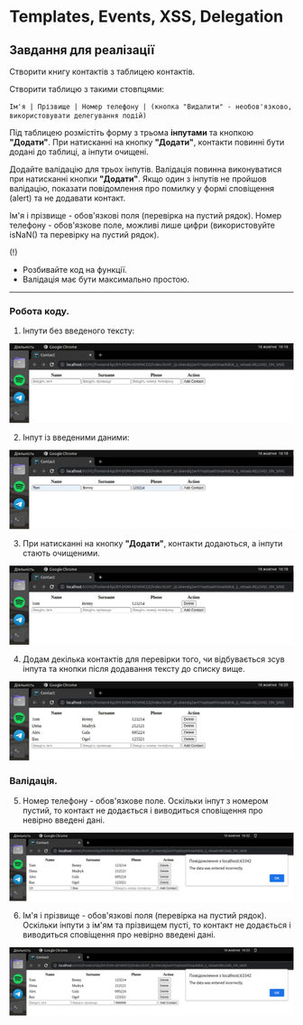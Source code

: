 # Templates, Events, XSS, Delegation

<h2>Завдання для реалізації</h2>



Створити книгу контактів з таблицею контактів.

Створити таблицю з такими стовпцями:
``` 
Ім'я | Прізвище | Номер телефону | (кнопка "Видалити" - необов'язково, використовувати делегування подій)
```

Під таблицею розмістіть форму з трьома <strong>інпутами</strong> та кнопкою <strong>"Додати"</strong>. При натисканні на кнопку <strong>"Додати"</strong>, контакти повинні бути додані до таблиці, а інпути очищені.

Додайте валідацію для трьох інпутів. Валідація повинна виконуватися при натисканні кнопки <strong>"Додати"</strong>. Якщо один з інпутів не пройшов валідацію, показати повідомлення про помилку у формі сповіщення (alert) та не додавати контакт.

Ім'я і прізвище - обов'язкові поля (перевірка на пустий рядок). Номер телефону - обов'язкове поле, можливі лише цифри (використовуйте isNaN() та перевірку на пустий рядок).

(!)
* Розбивайте код на функції.
* Валідація має бути максимально простою.

________________________________________________________________________________

<h3>Робота коду.</h3>

1. Інпути без введеного тексту:

![Зображення1](https://github.com/TangiresH/frontend-kpi/blob/main/04-DOM-ADVANCED/screenshots/image1.png)

2. Інпут із введеними даними: 

![Зображення2](https://github.com/TangiresH/frontend-kpi/blob/main/04-DOM-ADVANCED/screenshots/image2.png)

3. При натисканні на кнопку <strong>"Додати"</strong>, контакти додаються, а інпути стають очищеними. 

![Зображення3](https://github.com/TangiresH/frontend-kpi/blob/main/04-DOM-ADVANCED/screenshots/image3.png)

4. Додам декілька контактів для перевірки того, чи відбувається зсув інпута та кнопки після додавання тексту до списку вище.

![Зображення4](https://github.com/TangiresH/frontend-kpi/blob/main/04-DOM-ADVANCED/screenshots/image4.png)

<h3>Валідація.</h3>

5. Номер телефону - обов'язкове поле. Оскільки інпут з номером пустий, то контакт не додається і виводиться сповіщення про невірно введені дані.

![Зображення5](https://github.com/TangiresH/frontend-kpi/blob/main/04-DOM-ADVANCED/screenshots/image5.png)

6. Ім'я і прізвище - обов'язкові поля (перевірка на пустий рядок). Оскільки інпути з ім'ям та прізвищем пусті, то контакт не додається і виводиться сповіщення про невірно введені дані.

![Зображення6](https://github.com/TangiresH/frontend-kpi/blob/main/04-DOM-ADVANCED/screenshots/image6.png)